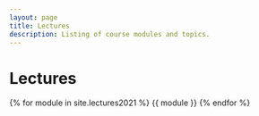 ```yaml
---
layout: page
title: Lectures
description: Listing of course modules and topics.
---
```


# Lectures

{% for module in site.lectures2021 %}
{{ module }}
{% endfor %}
